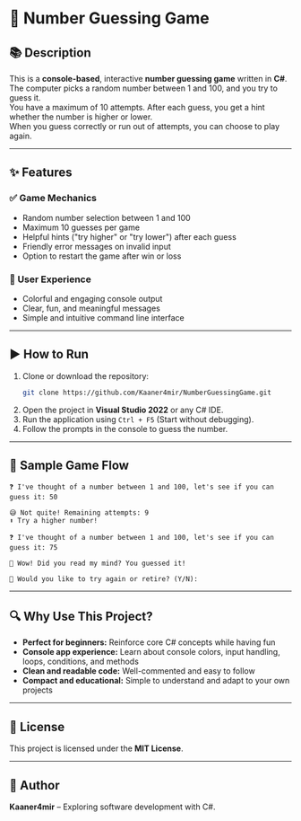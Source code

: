 # 🎯 Number Guessing Game

## 📚 Description

This is a **console-based**, interactive **number guessing game** written in **C#**.  
The computer picks a random number between 1 and 100, and you try to guess it.  
You have a maximum of 10 attempts. After each guess, you get a hint whether the number is higher or lower.  
When you guess correctly or run out of attempts, you can choose to play again.

---

## ✨ Features

### ✅ Game Mechanics
- Random number selection between 1 and 100  
- Maximum 10 guesses per game  
- Helpful hints ("try higher" or "try lower") after each guess  
- Friendly error messages on invalid input  
- Option to restart the game after win or loss  

### 🎨 User Experience
- Colorful and engaging console output  
- Clear, fun, and meaningful messages  
- Simple and intuitive command line interface

---

## ▶️ How to Run

1. Clone or download the repository:
   ```bash
   git clone https://github.com/Kaaner4mir/NumberGuessingGame.git
   ```
2. Open the project in **Visual Studio 2022** or any C# IDE.  
3. Run the application using `Ctrl + F5` (Start without debugging).  
4. Follow the prompts in the console to guess the number.

---

## 🧩 Sample Game Flow

```
❓ I've thought of a number between 1 and 100, let's see if you can guess it: 50

😅 Not quite! Remaining attempts: 9
⬆ Try a higher number!

❓ I've thought of a number between 1 and 100, let's see if you can guess it: 75

🚀 Wow! Did you read my mind? You guessed it!

🎲 Would you like to try again or retire? (Y/N):
```

---

## 🔍 Why Use This Project?

- **Perfect for beginners:** Reinforce core C# concepts while having fun  
- **Console app experience:** Learn about console colors, input handling, loops, conditions, and methods  
- **Clean and readable code:** Well-commented and easy to follow  
- **Compact and educational:** Simple to understand and adapt to your own projects

---

## 📄 License

This project is licensed under the **MIT License**.

---

## 👤 Author

**Kaaner4mir** – Exploring software development with C#.
